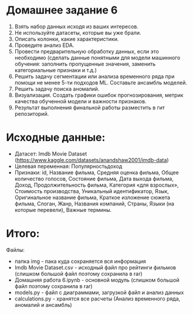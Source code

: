 # Домашнее задание 6

1.	Взять набор данных исходя из ваших интересов.
2.	Не используйте датасеты, которые вы уже брали.
3.	Описать колонки, какие характеристики.
4.	Проведите анализ EDA.
5.	Провести предварительную обработку данных, если это необходимо (сделать данные понятными для модели машинного обучения: заполнить пропущенные значения, заменить категориальные признаки и т.д.)
6.	Решить задачу сегментации или анализа временного ряда при помощи не менее 5-ти подходов ML. Составьте ансамбль моделей.
7.	Решить задачу поиска аномалий.
8.	Визуализация. Создать графики ошибок прогнозирования, метрик качества обученной модели и важности признаков.
9.	Результат выполнения финальной работы разместить в гит репозиторий.

# Исходные данные:

- Датасет: Imdb Movie Dataset (https://www.kaggle.com/datasets/anandshaw2001/imdb-data)
- Целевая переменная: Популярностьдоход
- Признаки: id, Название фильма, Средняя оценка фильма, Общее количество голосов, Состояние фильма, Дата выхода фильма, Доход, Продолжительность фильма, Категория «для взрослых», Стоимость производства, Уникальный идентификатор, Язык,
            Оригинальное название фильма, Краткое изложение сюжета фильма, Слоган, Жанр, Названия компаний, Страны, Языки (на которые перевели), Важные термины.

# Итого:

Файлы:
- папка img - пака куда сохраняется вся информация
- Imdb Movie Dataset.csv - исходный файл про рейтинги фильмов (слишком большой файл поэтому сохранила в rar)
- Домашняя работа 6.ipynb - основной модуль (слишком большой файл поэтому сохранила в rar)
- models.py - файл с диаграммами, загрузкой файл и анализ данных
- calculations.py - хранятся все расчеты (Анализ временного ряда, аномалий и ансамбль)

